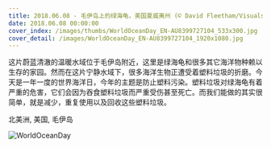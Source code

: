 ```yaml
---
title: 2018.06.08 - 毛伊岛上的绿海龟，美国夏威夷州 (© David Fleetham/Visuals Unlimited, Inc.)
date: 2018.06.08 00:00:00
cover_index: /images/thumbs/WorldOceanDay_EN-AU8399727104_533x300.jpg
cover_detail: /images/WorldOceanDay_EN-AU8399727104_1920x1080.jpg
---
```


这片蔚蓝清澈的温暖水域位于毛伊岛附近，这里是绿海龟和很多其它海洋物种赖以生存的家园。然而在这片宁静水域下，很多海洋生物正遭受着塑料垃圾的折磨。今天是一年一度的世界海洋日，今年的主题是防止塑料污染。塑料垃圾对绿海龟有着严重的危害，它们会因为吞食塑料垃圾而严重受伤甚至死亡。而我们能做的其实很简单，就是减少，重复使用以及回收这些塑料垃圾。

北美洲, 美国, 毛伊岛

![WorldOceanDay](/images/WorldOceanDay_EN-AU8399727104_1920x1080.jpg)
